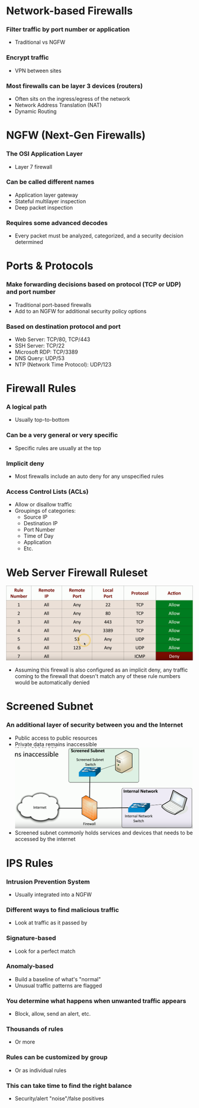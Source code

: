 # Network-based Firewalls
### Filter traffic by port number or application
- Traditional vs NGFW
### Encrypt traffic
- VPN between sites
### Most firewalls can be layer 3 devices (routers)
- Often sits on the ingress/egress of the network
- Network Address Translation (NAT)
- Dynamic Routing
# NGFW (Next-Gen Firewalls)
### The OSI Application Layer
- Layer 7 firewall
### Can be called different names
- Application layer gateway
- Stateful multilayer inspection
- Deep packet inspection
### Requires some advanced decodes
- Every packet must be analyzed, categorized, and a security decision determined
# Ports & Protocols
### Make forwarding decisions based on protocol (TCP or UDP) and port number
- Traditional port-based firewalls
- Add to an NGFW for additional security policy options
### Based on destination protocol and port
- Web Server: TCP/80, TCP/443
- SSH Server: TCP/22
- Microsoft RDP: TCP/3389
- DNS Query: UDP/53
- NTP (Network Time Protocol): UDP/123
# Firewall Rules
### A logical path
- Usually top-to-bottom
### Can be a very general or very specific
- Specific rules are usually at the top
### Implicit deny
- Most firewalls include an auto deny for any unspecified rules
### Access Control Lists (ACLs)
- Allow or disallow traffic
- Groupings of categories:
	- Source IP
	- Destination IP
	- Port Number
	- Time of Day
	- Application
	- Etc.
# Web Server Firewall Ruleset
![](attachments/488d3e58e46127f965fc58375bea397f.png)
- Assuming this firewall is also configured as an implicit deny, any traffic coming to the firewall that doesn't match any of these rule numbers would be automatically denied
# Screened Subnet
### An additional layer of security between you and the Internet
- Public access to public resources
- Private data remains inaccessible
![](attachments/c865388e7eba9d05da6804ed6f2ddb14.png)
- Screened subnet commonly holds services and devices that needs to be accessed by the internet
# IPS Rules
### Intrusion Prevention System
- Usually integrated into a NGFW
### Different ways to find malicious traffic
- Look at traffic as it passed by
### Signature-based
- Look for a perfect match
### Anomaly-based
- Build a baseline of what's "normal"
- Unusual traffic patterns are flagged
### You determine what happens when unwanted traffic appears
- Block, allow, send an alert, etc.
### Thousands of rules
- Or more
### Rules can be customized by group
- Or as individual rules
### This can take time to find the right balance
- Security/alert "noise"/false positives